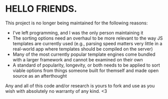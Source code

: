 # HELLO FRIENDS.

This project is no longer being maintained for the following reasons:
- I've left programming, and I was the only person maintaining it
- The sorting options need an overhaul to be more relevant to the way JS templates are currently used (e.g., parsing speed matters very little in a real-world app where templates should be compiled on the server)
- Many of the most currently popular template engines come bundled with a larger framework and cannot be examined on their own
- A standard of popularity, longevity, or both needs to be applied to sort viable options from things someone built for themself and made open source as an afterthought

Any and all of this code and/or research is yours to fork and use as you wish with absolutely no warranty of any kind. <3
